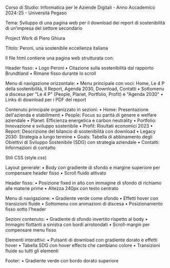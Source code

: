 Corso di Studio: Informatica per le Aziende Digitali - Anno Accademico 2024-25 - Università Pegaso 

Tema: Sviluppo di una pagina web per il download dei report di sostenibilità di un’impresa del settore secondario

Project Work di Piero Ghiura

Titolo: Peroni, una sostenibile eccellenza italiana

Il file html contiene una pagina web strutturata con:

Header fisso:
•	Logo Peroni
•	Citazione sulla sostenibilità dal rapporto Brundtland
•	Rimane fisso durante lo scroll

Menu di navigazione orizzontale:
•	Menu principale con voci: Home, Le 4 P della sostenibilità, Il Report, Agenda 2030, Download, Contatti
•	Sottomenu a discesa per "Le 4 P" (People, Planet, Portfolio, Profit) e "Agenda 2030"
•	Links di download per i PDF del report

Contenuto principale organizzato in sezioni:
•	Home: Presentazione dell'azienda e stabilimenti
•	People: Focus su parità di genere e welfare aziendale
•	Planet: Efficienza energetica e carbon neutrality
•	Portfolio: Innovazione e sviluppo sostenibile
•	Profit: Risultati economici 2023
•	Report: Descrizione del bilancio di sostenibilità con download
•	Legacy 2030: Strategia a lungo termine
•	Goals: Tabella di abbinamento degli Obiettivi di Sviluppo Sostenibile (SDG) con strategia aziendale
•	Contatti: Informazioni di contatto

Stili CSS (style.css)

Layout generale:
•	Body con gradiente di sfondo e margine superiore per compensare header fisso
•	Scroll fluido attivato

Header fisso:
•	Posizione fixed in alto con immagine di sfondo di richiamo alle materie prime
•	Altezza 240px con testo centrato 

Menu di navigazione:
•	Gradiente verde come sfondo
•	Effetti hover con transizioni fluide
•	Sottomenu con animazioni di discesa
•	Posizionamento fisso sotto l'header

Sezioni contenuto:
•	Gradiente di sfondo invertito rispetto al body
•	Immagini flottanti a sinistra con bordi arrotondati
•	Scroll-margin per compensare menu fisso

Elementi interattivi:
•	Pulsanti di download con gradiente dorato e effetti hover
•	Tabella SDG con hover effects che cambiano colore
•	Transizioni fluide su tutti gli elementi

Footer:
•	Gradiente verde con bordo dorato superiore

